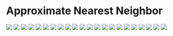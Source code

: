 # Approximate Nearest Neighbor

<img src="images/image-1.jpg">
<img src="images/image-2.jpg">
<img src="images/image-3.jpg">
<img src="images/image-4.jpg">
<img src="images/image-5.jpg">
<img src="images/image-6.jpg">
<img src="images/image-7.jpg">
<img src="images/image-8.jpg">
<img src="images/image-9.jpg">
<img src="images/image-10.jpg">
<img src="images/image-11.jpg">
<img src="images/image-12.jpg">
<img src="images/image-13.jpg">
<img src="images/image-14.jpg">
<img src="images/image-15.jpg">
<img src="images/image-16.jpg">
<img src="images/image-17.jpg">
<img src="images/image-18.jpg">
<img src="images/image-19.jpg">
<img src="images/image-20.jpg">
<img src="images/image-21.jpg">
<img src="images/image-22.jpg">